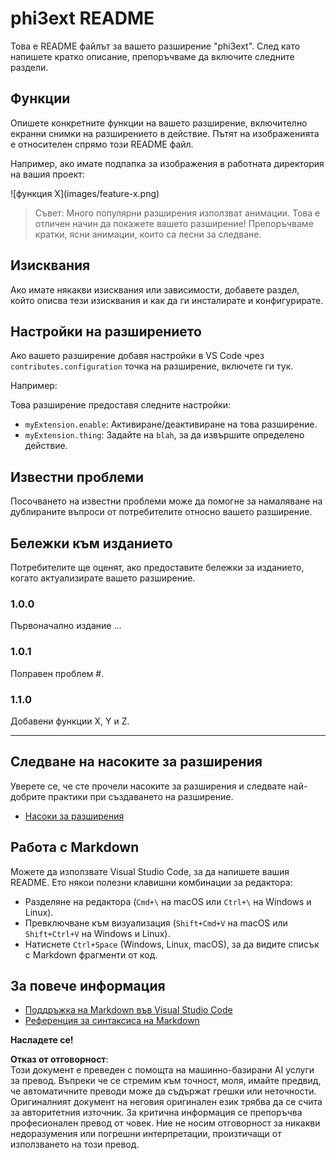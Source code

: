 # phi3ext README

Това е README файлът за вашето разширение "phi3ext". След като напишете кратко описание, препоръчваме да включите следните раздели.

## Функции

Опишете конкретните функции на вашето разширение, включително екранни снимки на разширението в действие. Пътят на изображенията е относителен спрямо този README файл.

Например, ако имате подпапка за изображения в работната директория на вашия проект:

\!\[функция X\]\(images/feature-x.png\)

> Съвет: Много популярни разширения използват анимации. Това е отличен начин да покажете вашето разширение! Препоръчваме кратки, ясни анимации, които са лесни за следване.

## Изисквания

Ако имате някакви изисквания или зависимости, добавете раздел, който описва тези изисквания и как да ги инсталирате и конфигурирате.

## Настройки на разширението

Ако вашето разширение добавя настройки в VS Code чрез `contributes.configuration` точка на разширение, включете ги тук.

Например:

Това разширение предоставя следните настройки:

* `myExtension.enable`: Активиране/деактивиране на това разширение.
* `myExtension.thing`: Задайте на `blah`, за да извършите определено действие.

## Известни проблеми

Посочването на известни проблеми може да помогне за намаляване на дублираните въпроси от потребителите относно вашето разширение.

## Бележки към изданието

Потребителите ще оценят, ако предоставите бележки за изданието, когато актуализирате вашето разширение.

### 1.0.0

Първоначално издание ...

### 1.0.1

Поправен проблем #.

### 1.1.0

Добавени функции X, Y и Z.

---

## Следване на насоките за разширения

Уверете се, че сте прочели насоките за разширения и следвате най-добрите практики при създаването на разширение.

* [Насоки за разширения](https://code.visualstudio.com/api/references/extension-guidelines?WT.mc_id=aiml-137032-kinfeylo)

## Работа с Markdown

Можете да използвате Visual Studio Code, за да напишете вашия README. Ето някои полезни клавишни комбинации за редактора:

* Разделяне на редактора (`Cmd+\` на macOS или `Ctrl+\` на Windows и Linux).
* Превключване към визуализация (`Shift+Cmd+V` на macOS или `Shift+Ctrl+V` на Windows и Linux).
* Натиснете `Ctrl+Space` (Windows, Linux, macOS), за да видите списък с Markdown фрагменти от код.

## За повече информация

* [Поддръжка на Markdown във Visual Studio Code](http://code.visualstudio.com/docs/languages/markdown?WT.mc_id=aiml-137032-kinfeylo)
* [Референция за синтаксиса на Markdown](https://help.github.com/articles/markdown-basics/)

**Насладете се!**

**Отказ от отговорност**:  
Този документ е преведен с помощта на машинно-базирани AI услуги за превод. Въпреки че се стремим към точност, моля, имайте предвид, че автоматичните преводи може да съдържат грешки или неточности. Оригиналният документ на неговия оригинален език трябва да се счита за авторитетния източник. За критична информация се препоръчва професионален превод от човек. Ние не носим отговорност за никакви недоразумения или погрешни интерпретации, произтичащи от използването на този превод.